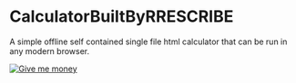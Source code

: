 # CalculatorBuiltByRRESCRIBE

A simple offline self contained single file html calculator that can be run in any modern browser.

[![Give me money](https://www.buymeacoffee.com/assets/img/custom_images/yellow_img.png)](https://buymeacoffee.com/rrescribe)
